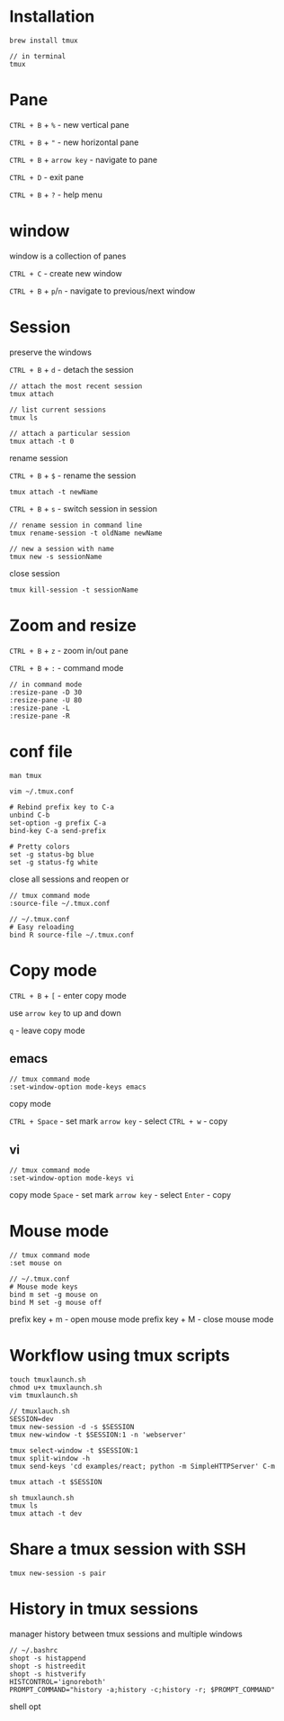 # Installation

```
brew install tmux
```

```
// in terminal
tmux
```

# Pane

`CTRL + B` + `%` - new vertical pane

`CTRL + B` + `"` - new horizontal pane

`CTRL + B` + `arrow key` - navigate to pane

`CTRL + D` - exit pane

`CTRL + B` + `?` - help menu

# window

window is a collection of panes

`CTRL + C` - create new window

`CTRL + B` + `p`/`n` - navigate to previous/next window

# Session

preserve the windows

`CTRL + B` + `d` - detach the session

```
// attach the most recent session
tmux attach

// list current sessions
tmux ls

// attach a particular session
tmux attach -t 0
```

rename session

`CTRL + B` + `$` - rename the session

```
tmux attach -t newName
```

`CTRL + B` + `s` - switch session in session


```
// rename session in command line
tmux rename-session -t oldName newName
```

```
// new a session with name
tmux new -s sessionName
```

close session
```
tmux kill-session -t sessionName
```

# Zoom and resize

`CTRL + B` + `z` - zoom in/out pane

`CTRL + B` + `:` - command mode

```
// in command mode
:resize-pane -D 30
:resize-pane -U 80
:resize-pane -L
:resize-pane -R
```

# conf file

```
man tmux
```

```
vim ~/.tmux.conf
```

```
# Rebind prefix key to C-a
unbind C-b
set-option -g prefix C-a
bind-key C-a send-prefix

# Pretty colors
set -g status-bg blue
set -g status-fg white
```

close all sessions and reopen or

```
// tmux command mode
:source-file ~/.tmux.conf
```


```
// ~/.tmux.conf
# Easy reloading
bind R source-file ~/.tmux.conf
```

# Copy mode

`CTRL + B` + `[` - enter copy mode

use `arrow key` to up and down

`q` - leave copy mode


## emacs

```
// tmux command mode
:set-window-option mode-keys emacs
```

copy mode

`CTRL + Space` - set mark
`arrow key` - select
`CTRL + w` - copy

## vi

```
// tmux command mode
:set-window-option mode-keys vi
```

copy mode
`Space` - set mark
`arrow key` - select
`Enter` - copy

# Mouse mode

```
// tmux command mode
:set mouse on
```

```
// ~/.tmux.conf
# Mouse mode keys
bind m set -g mouse on
bind M set -g mouse off
```

prefix key + m - open mouse mode
prefix key + M - close mouse mode

# Workflow using tmux scripts

```
touch tmuxlaunch.sh
chmod u+x tmuxlaunch.sh
vim tmuxlaunch.sh
```

```
// tmuxlauch.sh
SESSION=dev
tmux new-session -d -s $SESSION
tmux new-window -t $SESSION:1 -n 'webserver'

tmux select-window -t $SESSION:1
tmux split-window -h
tmux send-keys 'cd examples/react; python -m SimpleHTTPServer' C-m

tmux attach -t $SESSION
```

```
sh tmuxlaunch.sh
tmux ls
tmux attach -t dev
```

# Share a tmux session with SSH

```
tmux new-session -s pair
```

# History in tmux sessions

manager history between tmux sessions and multiple windows

```
// ~/.bashrc
shopt -s histappend
shopt -s histreedit
shopt -s histverify
HISTCONTROL='ignoreboth'
PROMPT_COMMAND="history -a;history -c;history -r; $PROMPT_COMMAND"
```

shell opt

